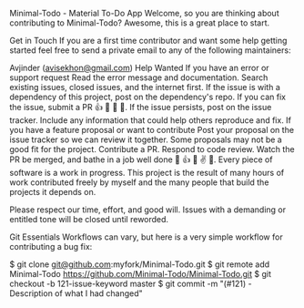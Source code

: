 Minimal-Todo - Material To-Do App
Welcome, so you are thinking about contributing to Minimal-Todo? Awesome, this is a great place to start.

Get in Touch
If you are a first time contributor and want some help getting started feel free to send a private email to any of the following maintainers:

Avjinder (avisekhon@gmail.com)
Help Wanted
If you have an error or support request
Read the error message and documentation.
Search existing issues, closed issues, and the internet first.
If the issue is with a dependency of this project, post on the dependency's repo.
If you can fix the issue, submit a PR 👍 💃 💃 🚀.
If the issue persists, post on the issue tracker. Include any information that could help others reproduce and fix.
If you have a feature proposal or want to contribute
Post your proposal on the issue tracker so we can review it together. Some proposals may not be a good fit for the project.
Contribute a PR.
Respond to code review.
Watch the PR be merged, and bathe in a job well done 🍦 👍 🐴 ✌️ 🌴.
Every piece of software is a work in progress. This project is the result of many hours of work contributed freely by myself and the many people that build the projects it depends on.

Please respect our time, effort, and good will. Issues with a demanding or entitled tone will be closed until reworded.

Git Essentials
Workflows can vary, but here is a very simple workflow for contributing a bug fix:

$ git clone git@github.com:myfork/Minimal-Todo.git
$ git remote add Minimal-Todo https://github.com/Minimal-Todo/Minimal-Todo.git
$ git checkout -b 121-issue-keyword master
$ git commit -m "(#121) - Description of what I had changed"
